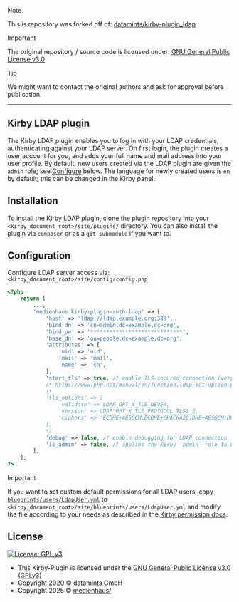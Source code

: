 > [!NOTE]
> This is repository was forked off of: [datamints/kirby-plugin_ldap](https://github.com/datamints/kirby-plugin_ldap)

> [!IMPORTANT]
> The original repository / source code is licensed under: [GNU General Public License v3.0](https://github.com/datamints/kirby-plugin_ldap/blob/master/LICENSE)

> [!TIP]
> We might want to contact the original authors and ask for approval before publication.

---

## Kirby LDAP plugin

The Kirby LDAP plugin enables you to log in with your LDAP credentials, authenticating against your LDAP server. On first login, the plugin creates a user account for you, and adds your full name and mail address into your user profile. By default, new users created via the LDAP plugin are given the `admin` role; see [Configure](#Configure) below. The language for newly created users is `en` by default; this can be changed in the Kirby panel.

## Installation

To install the Kirby LDAP plugin, clone the plugin repository into your `<kirby_document_root>/site/plugins/` directory. You can also install the plugin via `composer` or as a `git submodule` if you want to.

## Configuration

Configure LDAP server access via: `<kirby_document_root>/site/config/config.php`

```php
<?php
    return [
        ...,
        'medienhaus.kirby-plugin-auth-ldap' => [
            'host' => 'ldap://ldap.example.org:389',
            'bind_dn' => 'cn=admin,dc=example,dc=org',
            'bind_pw' => '*****************************',
            'base_dn' => 'ou=people,dc=example,dc=org',
            'attributes' => [
                'uid' => 'uid',
                'mail' => 'mail',
                'name' => 'cn',
            ],
            'start_tls' => true, // enable TLS-secured connection (very much recommended in production)
            /* https://www.php.net/manual/en/function.ldap-set-option.php */
            /*
            'tls_options' => [
                'validate' => LDAP_OPT_X_TLS_NEVER,
                'version' => LDAP_OPT_X_TLS_PROTOCOL_TLS1_2,
                'ciphers' => 'ECDHE+AESGCM:ECDHE+CHACHA20:DHE+AESGCM:DHE+CHACHA20:ECDH+AESGCM:DH+AESGCM:ECDH+AES:DH+AES:RSA+AESGCM:RSA+AES:!aNULL:!eNULL:!MD5:!DSS',
            ],
            */
            'debug' => false, // enable debugging for LDAP connection
            'is_admin' => false, // applies the Kirby `admin` role to LDAP users on login (default: false)
        ],
    ];
?>
```

> [!IMPORTANT]
> If you want to set custom default permissions for all LDAP users, copy [`blueprints/users/LdapUser.yml`](/blueprints/users/LdapUser.yml) to `<kirby_document_root>/site/blueprints/users/LdapUser.yml` and modify the file according to your needs as described in the [Kirby permission docs](https://getkirby.com/docs/guide/users/permissions).

## License

[![License: GPL v3](https://img.shields.io/badge/License-GPLv3-blue.svg)](https://www.gnu.org/licenses/gpl-3.0)

- This Kirby-Plugin is licensed under the [GNU General Public License v3.0 (GPLv3)](https://www.gnu.org/licenses/gpl-3.0)
- Copyright 2020 © <a href="https://www.datamints.com/" target="_blank">datamints GmbH</a>
- Copyright 2025 © <a href="https://medienhaus.dev/" target="_blank">medienhaus/</a>
